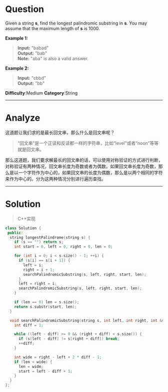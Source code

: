 
# Question

Given a string  **s**, find the longest palindromic substring in  **s**. You may assume that the maximum length of  **s**  is 1000.

**Example 1:**
> **Input:** "babad"  
> **Output:** "bab"  
> **Note:** "aba" is also a valid answer. 

**Example 2:**
> **Input:** "cbbd"  
> **Output:** "bb"

**Difficulty**:Medium
**Category**:String

*****

# Analyze

这道题让我们求的是最长回文串，那么什么是回文串呢？
> “回文串”是一个正读和反读都一样的字符串，比如“level”或者“noon”等等就是回文串。  

那么这道题，我们要求解最长的回文串的话，可以使用对称验证的方式进行判断，对称验证有两种情况，回文串长度为奇数或者为偶数。如果回文串长度为奇数，那么是以一个字符作为中心的，如果回文串的长度为偶数，那么是以两个相同的字符来作为中心的。分为这两种情况分别进行遍历查找。

*****

# Solution

> C++实现  

```cpp
class Solution {
 public:
  string longestPalindrome(string s) {
    if (s == "") return s;
    int start = 0, left = 0, right = 0, len = 0;

    for (int i = 0; i < s.size() - 1; ++i) {
      if (s[i] == s[i + 1]) {
        left = i;
        right = i + 1;
        searchPalindromicSubstring(s, left, right, start, len);
      }
      left = right = i;
      searchPalindromicSubstring(s, left, right, start, len);
    }

    if (len == 0) len = s.size();
    return s.substr(start, len);
  }

  void searchPalindromicSubstring(string s, int left, int right, int &start, int &len) {
    int diff = 1;

    while ((left - diff) >= 0 && (right + diff) < s.size()) {
      if (s[left - diff] != s[right + diff]) break;
      ++diff;
    }

    int wide = right - left + 2 * diff - 1;
    if (len < wide) {
      len = wide;
      start = left - diff + 1;
    }
  }
};

```